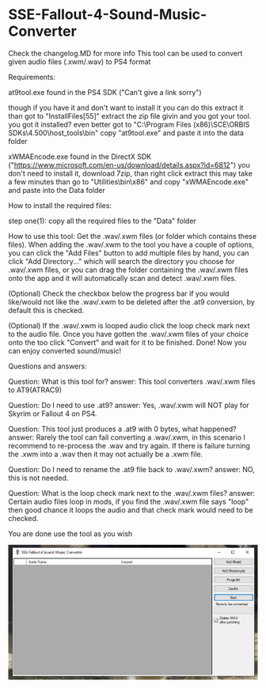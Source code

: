 # SSE-Fallout-4-Sound-Music-Converter
Check the changelog.MD for more info
This tool can be used to convert given audio files (.xwm/.wav) to PS4 format

Requirements:

at9tool.exe found in the PS4 SDK ("Can't give a link sorry")

though if you have it and don't want to install it you can do this extract it than got to "InstallFiles[55]" extract the zip file givin and you got your tool. you got it installed? even better got to "C:\Program Files (x86)\SCE\ORBIS SDKs\4.500\host_tools\bin" copy "at9tool.exe" and paste it into the data folder

xWMAEncode.exe found in the DirectX SDK ("https://www.microsoft.com/en-us/download/details.aspx?id=6812") you don't need to install it, download 7zip, than right click extract this may take a few minutes than go to "Utilities\bin\x86" and copy "xWMAEncode.exe" and paste into the Data folder

How to install the required files:

step one(1): copy all the required files to the "Data" folder

How to use this tool:
Get the .wav/.xwm files (or folder which contains these files).
When adding the .wav/.xwm to the tool you have a couple of options, you can click the "Add Files" button to add multiple files by hand, you can click "Add Directory..." which will search the directory you choose for .wav/.xwm files, or you can drag the folder containing the .wav/.xwm files onto the app and it will automatically scan and detect .wav/.xwm files.

(Optional) Check the checkbox below the progress bar if you would like/would not like the .wav/.xwm to be deleted after the .at9 conversion, by default this is checked.

(Optional) If the .wav/.xwm is looped audio click the loop check mark next to the audio file.
Once you have gotten the .wav/.xwm files of your choice onto the too click "Convert" and wait for it to be finished.
Done! Now you can enjoy converted sound/music!

Questions and answers:

Question: What is this tool for?
answer: This tool converters .wav/.xwm files to AT9(ATRAC9)

Question: Do I need to use .at9?
answer: Yes, .wav/.xwm will NOT play for Skyrim or Fallout 4 on PS4.

Question: This tool just produces a .at9 with 0 bytes, what happened?
answer: Rarely the tool can fail converting a .wav/.xwm, in this scenario I recommend to re-process the .wav and try again. If there is failure turning the .xwm into a .wav then it may not actually be a .xwm file.

Question: Do I need to rename the .at9 file back to .wav/.xwm?
answer: NO, this is not needed.

Question: What is the loop check mark next to the .wav/.xwm files?
answer: Certain audio files loop in mods, if you find the .wav/.xwm file says "loop" then good chance it loops the audio and that check mark would need to be checked.

You are done use the tool as you wish

![Screenshot](MAIN.PNG)
